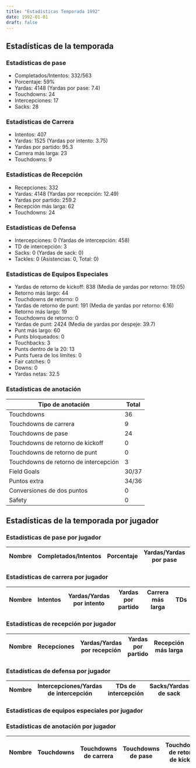 ```yaml
---
title: "Estadísticas Temporada 1992"
date: 1992-01-01
draft: false
---
```


## Estadísticas de la temporada
### Estadísticas de pase
* Completados/Intentos: 332/563
* Porcentaje: 59%
* Yardas: 4148 (Yardas por pase: 7.4)
* Touchdowns: 24
* Intercepciones: 17
* Sacks: 28

### Estadísticas de Carrera
* Intentos: 407
* Yardas: 1525 (Yardas por intento: 3.75)
* Yardas por partido: 95.3
* Carrera más larga: 23
* Touchdowns: 9

### Estadísticas de Recepción
* Recepciones: 332
* Yardas: 4148 (Yardas por recepción: 12.49)
* Yardas por partido: 259.2
* Recepción más larga: 62
* Touchdowns: 24

### Estadísticas de Defensa
* Intercepciones: 0 (Yardas de intercepción: 458)
* TD de intercepción: 3
* Sacks: 0 (Yardas de sack: 0)
* Tackles: 0 (Asistencias: 0, Total: 0)

### Estadísticas de Equipos Especiales
* Yardas de retorno de kickoff: 838 (Media de yardas por retorno: 19.05)
* Retorno más largo: 44
* Touchdowns de retorno: 0
* Yardas de retorno de punt: 191 (Media de yardas por retorno: 6.16)
* Retorno más largo: 19
* Touchdowns de retorno: 0
* Yardas de punt: 2424 (Media de yardas por despeje: 39.7)
* Punt más largo: 60
* Punts bloqueados: 0
* Touchbacks: 3
* Punts dentro de la 20: 13
* Punts fuera de los límites: 0
* Fair catches: 0
* Downs: 0
* Yardas netas: 32.5

### Estadísticas de anotación
| Tipo de anotación | Total |
|-------------------|-------|
| Touchdowns | 36 |
| Touchdowns de carrera | 9 |
| Touchdowns de pase | 24 |
| Touchdowns de retorno de kickoff | 0 |
| Touchdowns de retorno de punt | 0 |
| Touchdowns de retorno de intercepción | 3 |
| Field Goals | 30/37 |
| Puntos extra | 34/36 |
| Conversiones de dos puntos | 0 |
| Safety | 0 |

## Estadísticas de la temporada por jugador
### Estadísticas de pase por jugador
| Nombre | Completados/Intentos | Porcentaje | Yardas/Yardas por pase | TDs | Intercepciones | Sacks |
|--------|----------------------|------------|------------------------|-----|----------------|-------|


### Estadísticas de carrera por jugador
| Nombre | Intentos | Yardas/Yardas por intento | Yardas por partido | Carrera más larga | TDs |
|--------|----------|--------------------------|--------------------|-------------------|-----|


### Estadísticas de recepción por jugador
| Nombre | Recepciones | Yardas/Yardas por recepción | Yardas por partido | Recepción más larga | TDs |
|--------|-------------|----------------------------|--------------------|---------------------|-----|


### Estadísticas de defensa por jugador
| Nombre | Intercepciones/Yardas de intercepción | TDs de intercepción | Sacks/Yardas de sack | Tackles/Asistencias/Total |
|--------|--------------------------------------|---------------------|-----------------------|--------------------------|


### Estadísticas de equipos especiales por jugador
<!-- Puedes agregar aquí tablas para KickoffReturn, PuntReturn, Punting, Kicking si lo necesitas -->

### Estadísticas de anotación por jugador
| Nombre | Touchdowns | Touchdowns de carrera | Touchdowns de pase | Touchdowns de retorno de kickoff | Touchdowns de retorno de punt | Touchdowns de retorno de intercepción | Field Goals | Puntos extra | Conversiones de dos puntos | Safety |
|--------|------------|----------------|---------------------|----------------------------------|-------------------------------|----------------------------------|------------|--------------|--------------------------|--------|
